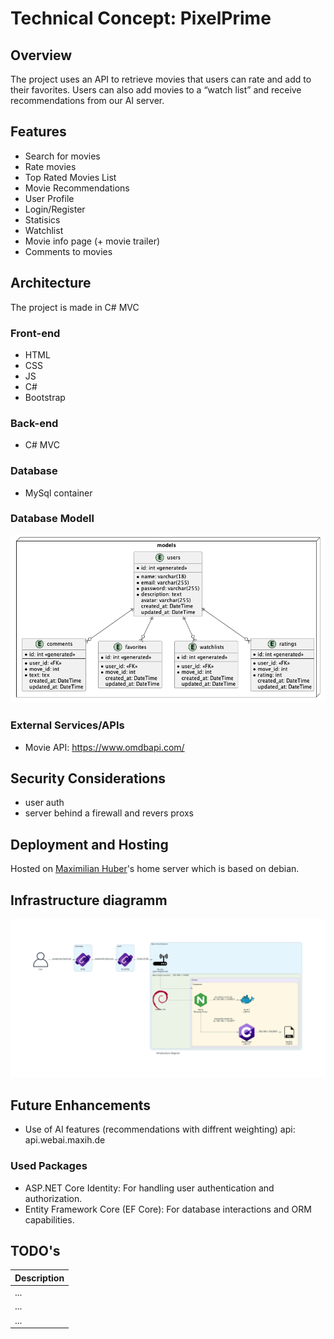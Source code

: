 # Technical Concept: PixelPrime

## Overview
The project uses an API to retrieve movies that users can rate and add to their favorites. Users can also add movies to a “watch list” and receive recommendations from our AI server.

## Features
- Search for movies
- Rate movies
- Top Rated Movies List
- Movie Recommendations
- User Profile
- Login/Register
- Statisics
- Watchlist
- Movie info page (+ movie trailer)
- Comments to movies

## Architecture
The project is made in C# MVC

### Front-end
- HTML
- CSS
- JS
- C#
- Bootstrap

### Back-end
- C# MVC

### Database
- MySql container

### Database Modell
![Alt text](./diagramms/erm.png)

### External Services/APIs
- Movie API: 
https://www.omdbapi.com/

## Security Considerations
- user auth
- server behind a firewall and revers proxs

## Deployment and Hosting
Hosted on [Maximilian Huber](https://github.com/maxiboy441)'s home server which is based on debian.

## Infrastructure diagramm 
![Alt text](./diagramms/infrastructure_diagram.png)


## Future Enhancements
- Use of AI features (recommendations with diffrent weighting) api: api.webai.maxih.de

### Used Packages
- ASP.NET Core Identity: For handling user authentication and authorization.
- Entity Framework Core (EF Core): For database interactions and ORM capabilities.



## TODO's
| Description    |
| -------- |
| ...  |
| ... |
| ...    |
